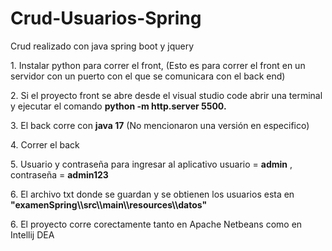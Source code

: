 # Crud-Usuarios-Spring
Crud realizado con java spring boot y jquery

1\. Instalar python para correr el front, (Esto es para correr el front en un servidor con un puerto con el que se comunicara con el back end)

2\. Si el proyecto front se abre desde el visual studio code abrir una terminal y ejecutar el comando **python -m http.server 5500.**

3\. El back corre con **java 17** (No mencionaron una versión en especifico)

4\. Correr el back

5\. Usuario y contraseña para ingresar al aplicativo usuario = **admin** , contraseña = **admin123**

6\. El archivo txt donde se guardan y se obtienen los usuarios esta en **"examenSpring\\\\src\\\\main\\\\resources\\\\datos"**

6\. El proyecto corre corectamente tanto en Apache Netbeans como en Intellij DEA
